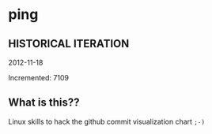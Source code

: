 # ping

## HISTORICAL ITERATION
2012-11-18

Incremented: 7109

## What is this?? 
Linux skills to hack the github commit visualization chart `;-)`
